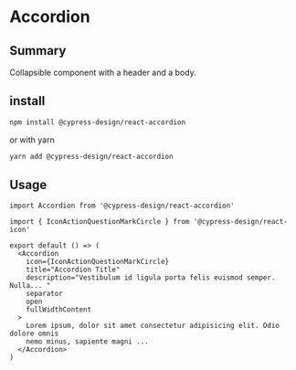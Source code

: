 # Accordion

## Summary

Collapsible component with a header and a body.

## install

```bash
npm install @cypress-design/react-accordion
```

or with yarn

```bash
yarn add @cypress-design/react-accordion
```

## Usage

```tsx
import Accordion from '@cypress-design/react-accordion'
```

```tsx live
import { IconActionQuestionMarkCircle } from '@cypress-design/react-icon'

export default () => (
  <Accordion
    icon={IconActionQuestionMarkCircle}
    title="Accordion Title"
    description="Vestibulum id ligula porta felis euismod semper. Nulla... "
    separator
    open
    fullWidthContent
  >
    Lorem ipsum, dolor sit amet consectetur adipisicing elit. Odio dolore omnis
    nemo minus, sapiente magni ...
  </Accordion>
)
```
